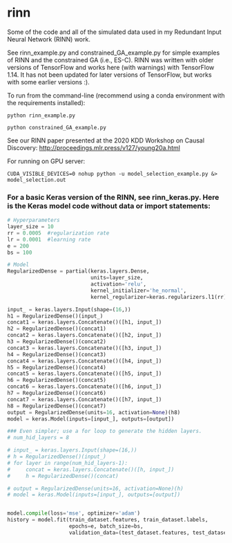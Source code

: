 # rinn
Some of the code and all of the simulated data used in my Redundant Input Neural Network (RINN) work. 

See rinn_example.py and constrained_GA_example.py for simple examples of RINN and the constrained GA (i.e., ES-C). 
RINN was written with older versions of TensorFlow and works here (with warnings) with TensorFlow 1.14. It has not been updated
for later versions of TensorFlow, but works with some earlier versions :). 

To run from the command-line (recommend using a conda environment with the requirements installed):
```
python rinn_example.py
```

```
python constrained_GA_example.py
```

See our RINN paper presented at the 2020 KDD Workshop on Causal Discovery:  http://proceedings.mlr.press/v127/young20a.html

For running on GPU server:
```
CUDA_VISIBLE_DEVICES=0 nohup python -u model_selection_example.py &> model_selection.out
```

### For a basic Keras version of the RINN, see rinn_keras.py.  Here is the Keras model code without data or import statements:
```python
# Hyperparameters
layer_size = 10 
rr = 0.0005  #regularization rate
lr = 0.0001  #learning rate
e = 200
bs = 100

# Model
RegularizedDense = partial(keras.layers.Dense, 
	                       units=layer_size, 
	                       activation='relu', 
	                       kernel_initializer='he_normal', 
	                       kernel_regularizer=keras.regularizers.l1(rr))

input_ = keras.layers.Input(shape=(16,))
h1 = RegularizedDense()(input_)
concat1 = keras.layers.Concatenate()([h1, input_])
h2 = RegularizedDense()(concat1)
concat2 = keras.layers.Concatenate()([h2, input_])
h3 = RegularizedDense()(concat2)
concat3 = keras.layers.Concatenate()([h3, input_])
h4 = RegularizedDense()(concat3)
concat4 = keras.layers.Concatenate()([h4, input_])
h5 = RegularizedDense()(concat4)
concat5 = keras.layers.Concatenate()([h5, input_])
h6 = RegularizedDense()(concat5)
concat6 = keras.layers.Concatenate()([h6, input_])
h7 = RegularizedDense()(concat6)
concat7 = keras.layers.Concatenate()([h7, input_])
h8 = RegularizedDense()(concat7)
output = RegularizedDense(units=16, activation=None)(h8)
model = keras.Model(inputs=[input_], outputs=[output])

### Even simpler; use a for loop to generate the hidden layers.
# num_hid_layers = 8

# input_ = keras.layers.Input(shape=(16,))
# h = RegularizedDense()(input_)
# for layer in range(num_hid_layers-1):
#     concat = keras.layers.Concatenate()([h, input_])
#     h = RegularizedDense()(concat)

# output = RegularizedDense(units=16, activation=None)(h)
# model = keras.Model(inputs=[input_], outputs=[output])


model.compile(loss='mse', optimizer='adam')
history = model.fit(train_dataset.features, train_dataset.labels, 
	                epochs=e, batch_size=bs,
	                validation_data=(test_dataset.features, test_dataset.labels))
```
